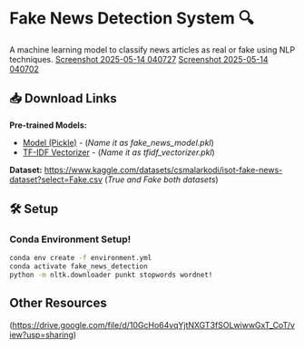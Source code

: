 # Fake News Detection System 🔍

A machine learning model to classify news articles as real or fake using NLP techniques.
[Screenshot 2025-05-14 040727](https://github.com/user-attachments/assets/d2e08aeb-3da1-4037-951d-d9921df067be)
[Screenshot 2025-05-14 040702](https://github.com/user-attachments/assets/a5faa372-4b8a-49c4-b20e-1d4bb0720716)


## 📥 Download Links
**Pre-trained Models:**
- [Model (Pickle)]((https://drive.google.com/file/d/1ZW2MI_4XIZe8bMqO5q_SB4X-LpxsUWDr/view?usp=sharing)) -  (*Name it as fake_news_model.pkl*)
- [TF-IDF Vectorizer]((https://drive.google.com/file/d/10GcHo64vqYjtNXGT3fSOLwiwwGxT_CoT/view?usp=sharing)) -  (*Name it as tfidf_vectorizer.pkl*)

**Dataset:**
https://www.kaggle.com/datasets/csmalarkodi/isot-fake-news-dataset?select=Fake.csv
(*True and Fake both datasets*)

## 🛠️ Setup

### Conda Environment Setup!


```bash
conda env create -f environment.yml
conda activate fake_news_detection
python -m nltk.downloader punkt stopwords wordnet!
```

## Other Resources
(https://drive.google.com/file/d/10GcHo64vqYjtNXGT3fSOLwiwwGxT_CoT/view?usp=sharing)
